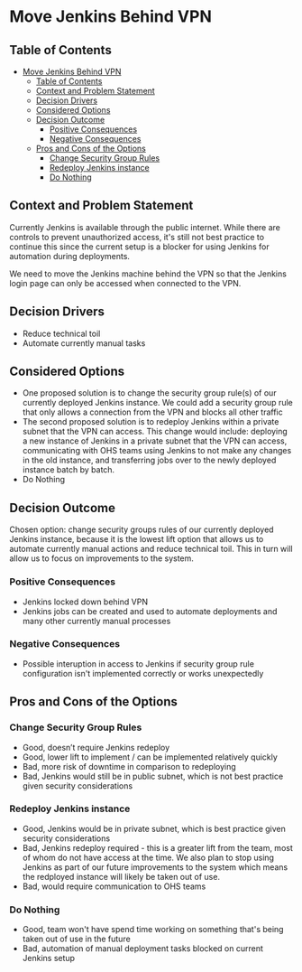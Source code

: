 

# Move Jenkins Behind VPN
<!-- Source: https://raw.githubusercontent.com/adr/madr/master/template/template.md -->

## Table of Contents

<!-- toc -->

- [Move Jenkins Behind VPN](#move-jenkins-behind-vpn)
  - [Table of Contents](#table-of-contents)
  - [Context and Problem Statement](#context-and-problem-statement)
  - [Decision Drivers](#decision-drivers)
  - [Considered Options](#considered-options)
  - [Decision Outcome](#decision-outcome)
    - [Positive Consequences](#positive-consequences)
    - [Negative Consequences](#negative-consequences)
  - [Pros and Cons of the Options](#pros-and-cons-of-the-options)
    - [Change Security Group Rules](#change-security-group-rules)
    - [Redeploy Jenkins instance](#redeploy-jenkins-instance)
    - [Do Nothing](#do-nothing)

<!-- Regenerate with "pre-commit run -a markdown-toc" -->

<!-- tocstop -->

## Context and Problem Statement

Currently Jenkins is available through the public internet. While there are controls to prevent unauthorized access, it's still not best practice to continue this since the current setup is a blocker for using Jenkins for automation during deployments.

We need to move the Jenkins machine behind the VPN so that the Jenkins login page can only be accessed when connected to the VPN.

## Decision Drivers 

* Reduce technical toil
* Automate currently manual tasks

## Considered Options

* One proposed solution is to change the security group rule(s) of our currently deployed Jenkins instance. We could add a security group rule that only allows a connection from the VPN and blocks all other traffic
* The second proposed solution is to redeploy Jenkins within a private subnet that the VPN can access. This change would include: deploying a new instance of Jenkins in a private subnet that the VPN can access, communicating with OHS teams using Jenkins to not make any changes in the old instance, and transferring jobs over to the newly deployed instance batch by batch. 
* Do Nothing

## Decision Outcome

Chosen option: change security groups rules of our currently deployed Jenkins instance, because it is the lowest lift option that allows us to automate currently manual actions and reduce technical toil. This in turn will allow us to focus on improvements to the system.

### Positive Consequences 

* Jenkins locked down behind VPN 
* Jenkins jobs can be created and used to automate deployments and many other currently manual processes

### Negative Consequences 

* Possible interuption in access to Jenkins if security group rule configuration isn't implemented correctly or works unexpectedly

## Pros and Cons of the Options 

### Change Security Group Rules

* Good, doesn’t require Jenkins redeploy
* Good, lower lift to implement / can be implemented relatively quickly
* Bad, more risk of downtime in comparison to redeploying
* Bad, Jenkins would still be in public subnet, which is not best practice given security considerations


### Redeploy Jenkins instance

* Good, Jenkins would be in private subnet, which is best practice given security considerations
* Bad, Jenkins redeploy required - this is a greater lift from the team, most of whom do not have access at the time. We also plan to stop using Jenkins as part of our future improvements to the system which means the redployed instance will likely be taken out of use.
* Bad, would require communication to OHS teams 


### Do Nothing 

* Good, team won't have spend time working on something that's being taken out of use in the future 
* Bad, automation of manual deployment tasks blocked on current Jenkins setup